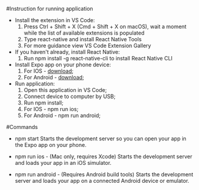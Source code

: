 #Instruction for running application

* Install the extension in VS Code:
	1. Press Ctrl + Shift + X (Cmd + Shift + X on macOS), wait a moment while the list of available extensions is populated
	2. Type react-native and install React Native Tools
	3. For more guidance view VS Code Extension Gallery
* If you haven't already, install React Native:
	1. Run npm install -g react-native-cli to install React Native CLI
* Install Expo app on your phone device:
	1. For IOS - [download](https://itunes.apple.com/app/apple-store/id982107779?ct=www&mt=8);
	2. For Android - [download](https://play.google.com/store/apps/details?id=host.exp.exponent&referrer=www);
* Run application:
	1. Open this application in VS Code;
	2. Connect device to computer by USB;
	2. Run npm install;
	3. For IOS - npm run ios;
    4. For Android - npm run android;

#Commands
  * npm start
  	Starts the development server so you can open your app in the Expo app on your phone.

  * npm run ios - (Mac only, requires Xcode) 
  	Starts the development server and loads your app in an iOS simulator.

  * npm run android - (Requires Android build tools)
    Starts the development server and loads your app on a connected Android
    device or emulator.

